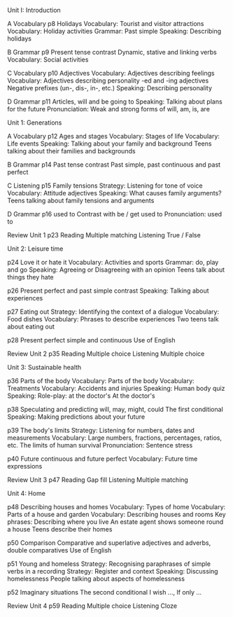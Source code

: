 Unit I: Introduction

A Vocabulary
p8 Holidays
Vocabulary: Tourist and visitor attractions
Vocabulary: Holiday activities
Grammar: Past simple
Speaking: Describing holidays

B Grammar
p9 Present tense contrast
Dynamic, stative and linking verbs
Vocabulary: Social activities

C Vocabulary
p10 Adjectives
Vocabulary: Adjectives describing feelings
Vocabulary: Adjectives describing personality
-ed and -ing adjectives
Negative prefixes (un-, dis-, in-, etc.)
Speaking: Describing personality

D Grammar
p11 Articles, will and be going to
Speaking: Talking about plans for the future
Pronunciation: Weak and strong forms of will, am, is, are

Unit 1: Generations

A Vocabulary
p12 Ages and stages
Vocabulary: Stages of life
Vocabulary: Life events
Speaking: Talking about your family and background
Teens talking about their families and backgrounds

B Grammar
p14 Past tense contrast
Past simple, past continuous and past perfect

C Listening
p15 Family tensions
Strategy: Listening for tone of voice
Vocabulary: Attitude adjectives
Speaking: What causes family arguments?
Teens talking about family tensions and arguments

D Grammar
p16 used to
Contrast with be / get used to
Pronunciation: used to

Review Unit 1 p23
Reading Multiple matching
Listening True / False

Unit 2: Leisure time

p24 Love it or hate it
Vocabulary: Activities and sports
Grammar: do, play and go
Speaking: Agreeing or Disagreeing with an opinion
Teens talk about things they hate

p26 Present perfect and past simple contrast
Speaking: Talking about experiences

p27 Eating out
Strategy: Identifying the context of a dialogue
Vocabulary: Food dishes
Vocabulary: Phrases to describe experiences
Two teens talk about eating out

p28 Present perfect simple and continuous
Use of English

Review Unit 2 p35
Reading Multiple choice
Listening Multiple choice

Unit 3: Sustainable health

p36 Parts of the body
Vocabulary: Parts of the body
Vocabulary: Treatments
Vocabulary: Accidents and injuries
Speaking: Human body quiz
Speaking: Role-play: at the doctor's
At the doctor's

p38 Speculating and predicting
will, may, might, could
The first conditional
Speaking: Making predictions about your future

p39 The body's limits
Strategy: Listening for numbers, dates and measurements
Vocabulary: Large numbers, fractions, percentages, ratios, etc.
The limits of human survival
Pronunciation: Sentence stress

p40 Future continuous and future perfect
Vocabulary: Future time expressions

Review Unit 3 p47
Reading Gap fill
Listening Multiple matching

Unit 4: Home

p48 Describing houses and homes
Vocabulary: Types of home
Vocabulary: Parts of a house and garden
Vocabulary: Describing houses and rooms
Key phrases: Describing where you live
An estate agent shows someone round a house
Teens describe their homes

p50 Comparison
Comparative and superlative adjectives and adverbs, double comparatives
Use of English

p51 Young and homeless
Strategy: Recognising paraphrases of simple verbs in a recording
Strategy: Register and context
Speaking: Discussing homelessness
People talking about aspects of homelessness

p52 Imaginary situations
The second conditional
I wish ..., If only ...

Review Unit 4 p59
Reading Multiple choice
Listening Cloze